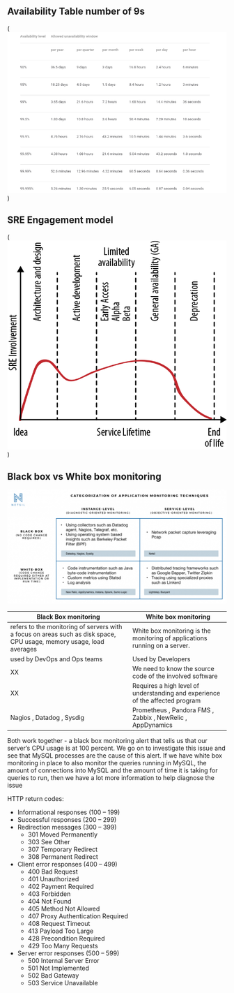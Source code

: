 


## Availability Table number of 9s

(![Availability Matrix](images/Availability%20table.png))

## SRE Engagement model

(![SRE Engagement](images/SRE_Engagement.png) )


## Black box vs White box monitoring
![Monitoring Types](../images/WHiteVsBlackMonitoring.png)

| Black Box monitoring | White box monitoring |
| --- | --- |
| refers to the monitoring of servers with a focus on areas such as disk space, CPU usage, memory usage, load averages | White box monitoring is the monitoring of applications running on a server.  |
|used by DevOps and Ops teams | Used by Developers |
| XX | We need to know the source code of the involved software |
| XX | Requires a high level of understanding and experience of the affected program |
| Nagios , Datadog , Sysdig | Prometheus , Pandora FMS , Zabbix , NewRelic , AppDynamics|



Both work together - a black box monitoring alert that tells us that our server’s CPU usage is at 100 percent. We go on to investigate this issue and see that MySQL processes are the cause of this alert. If we have white box monitoring in place to also monitor the queries running in MySQL, the amount of connections into MySQL and the amount of time it is taking for queries to run, then we have a lot more information to help diagnose the issue



HTTP return codes:
* Informational responses (100 – 199)
* Successful responses (200 – 299)
* Redirection messages (300 – 399)
    * 301 Moved Permanently
    * 303 See Other
    * 307 Temporary Redirect
    * 308 Permanent Redirect
* Client error responses (400 – 499)
    * 400 Bad Request
    * 401 Unauthorized
    * 402 Payment Required
    * 403 Forbidden
    * 404 Not Found
    * 405 Method Not Allowed
    * 407 Proxy Authentication Required
    * 408 Request Timeout
    * 413 Payload Too Large
    * 428 Precondition Required
    * 429 Too Many Requests
* Server error responses (500 – 599)
    * 500 Internal Server Error
    * 501 Not Implemented
    * 502 Bad Gateway
    * 503 Service Unavailable